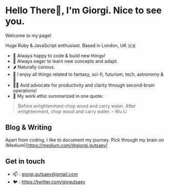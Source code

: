 # Hello There👋, I'm Giorgi. Nice to see you. 
Welcome to my page! 

Huge Ruby & JavaScript enthusiast. Based in London, UK 🇬🇧

- 🤖  Always happy to code & build new things! 
- 🌱  Always eager to learn new concepts and adapt.
- 🌶  Naturally curious. 
- 👀  I enjoy all things related to fantasy, sci-fi, futurism, tech, astronomy & 🧀
- 👯‍♂️  Avid advocate for productivity and clarity through second-brain operations!
- 🔭  My work ethic summarized in one quote: 
> Before enlightenment chop wood and carry water. After enlightenment, chop wood and carry water. – Wu Li

## Blog & Writing
Apart from coding, I like to document my journey. Pick through my brain on (Medium)[https://medium.com/@giorgi.gutsaev]

## Get in touch
* 📫 : giorgi.gutsaev@gmail.com 
* 🐦 : https://twitter.com/giogutsaev
     
<!---
giorgigutsaevi/giorgigutsaevi is a ✨ special ✨ repository because its `README.md` (this file) appears on your GitHub profile.
You can click the Preview link to take a look at your changes.
--->
